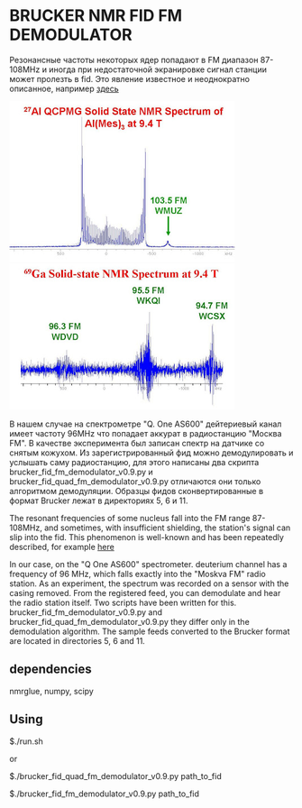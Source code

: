 # BRUCKER NMR FID FM DEMODULATOR
Резонансные частоты некоторых ядер попадают в FM диапазон 87-108MHz и иногда при недостаточной экранировке сигнал станции может пролезть в fid. Это явление известное и неоднократно описанное, например [здесь](https://u-of-o-nmr-facility.blogspot.com/2008/05/interference-from-fm-radio-stations.html)


![27Al](radio1.jpg)
![69Ga](radio2.jpg)


В нашем случае на спектрометре "Q. One AS600" дейтериевый канал имеет частоту 96MHz что попадает аккурат в радиостанцию "Москва FM". В качестве эксперимента был записан спектр на датчике со снятым кожухом. Из зарегистрированный фид можно демодулировать и услышать саму радиостанцию, для этого написаны два скрипта brucker_fid_fm_demodulator_v0.9.py и brucker_fid_quad_fm_demodulator_v0.9.py отличаются они только алгоритмом демодуляции. Образцы фидов сконвертированные в формат Brucker лежат в директориях 5, 6 и 11.


The resonant frequencies of some nucleus fall into the FM range 87-108MHz, and sometimes, with insufficient shielding, the station's signal can slip into the fid. This phenomenon is well-known and has been repeatedly described, for example [here](https://u-of-o-nmr-facility.blogspot.com/2008/05/interference-from-fm-radio-stations.html )


In our case, on the "Q One AS600" spectrometer.  deuterium channel has a frequency of 96 MHz, which falls exactly into the "Moskva FM" radio station. As an experiment, the spectrum was recorded on a sensor with the casing removed. From the registered feed, you can demodulate and hear the radio station itself. Two scripts have been written for this. brucker_fid_fm_demodulator_v0.9.py and brucker_fid_quad_fm_demodulator_v0.9.py they differ only in the demodulation algorithm. The sample feeds converted to the Brucker format are located in directories 5, 6 and 11.


## dependencies
nmrglue, numpy, scipy


## Using
$./run.sh


or


$./brucker_fid_quad_fm_demodulator_v0.9.py path_to_fid


$./brucker_fid_fm_demodulator_v0.9.py path_to_fid
